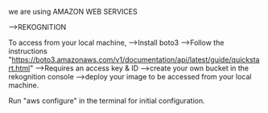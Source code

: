 we are using AMAZON WEB SERVICES

-->REKOGNITION
 
To access from your local machine,
	-->Install boto3
	-->Follow the instructions  "https://boto3.amazonaws.com/v1/documentation/api/latest/guide/quickstart.html"
	-->Requires an access key & ID 
	-->create your own bucket in the rekognition console
	-->deploy your image to be accessed from your local machine.
	
 Run "aws configure" in the terminal for initial configuration.
	
 


	
